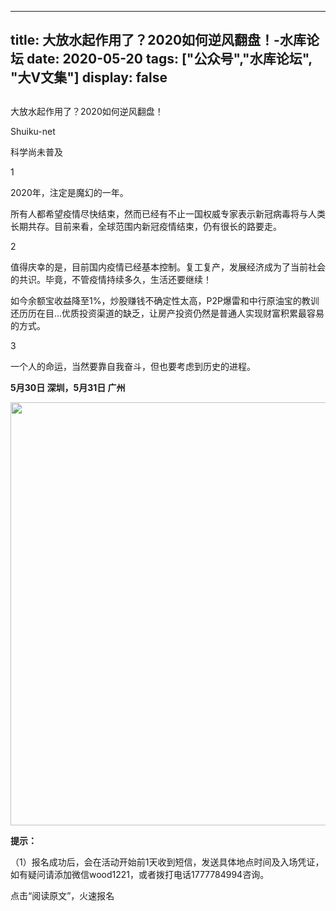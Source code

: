 
---
title:  大放水起作用了？2020如何逆风翻盘！-水库论坛
date: 2020-05-20
tags: ["公众号","水库论坛", "大V文集"]
display: false
---


## 



大放水起作用了？2020如何逆风翻盘！




Shuiku-net




科学尚未普及


1

2020年，注定是魔幻的一年。

所有人都希望疫情尽快结束，然而已经有不止一国权威专家表示新冠病毒将与人类长期共存。目前来看，全球范围内新冠疫情结束，仍有很长的路要走。



2

值得庆幸的是，目前国内疫情已经基本控制。复工复产，发展经济成为了当前社会的共识。毕竟，不管疫情持续多久，生活还要继续！

如今余额宝收益降至1%，炒股赚钱不确定性太高，P2P爆雷和中行原油宝的教训还历历在目...优质投资渠道的缺乏，让房产投资仍然是普通人实现财富积累最容易的方式。



3

一个人的命运，当然要靠自我奋斗，但也要考虑到历史的进程。



**5月30日 深圳，5月31日 广州**

<img class="rich_pages" data-ratio="1.7777777777777777" data-s="300,640" data-type="png" data-w="1080" src="https://mmbiz.qpic.cn/mmbiz_png/Ok4hZ0tV6r4an5E1BgcEug4lefl8YprSwDazwhBo99n7oh1jZ3xOjaiblichGSjXvWSdnL7hPicqibd4SxIZl6cdQQ/640?wx_fmt=png" style="box-sizing: border-box !important;overflow-wrap: break-word !important;width: 677px !important;visibility: visible !important;"/>

**提示：**

（1）报名成功后，会在活动开始前1天收到短信，发送具体地点时间及入场凭证，如有疑问请添加微信wood1221，或者拨打电话1777784994咨询。

点击“阅读原文”，火速报名








